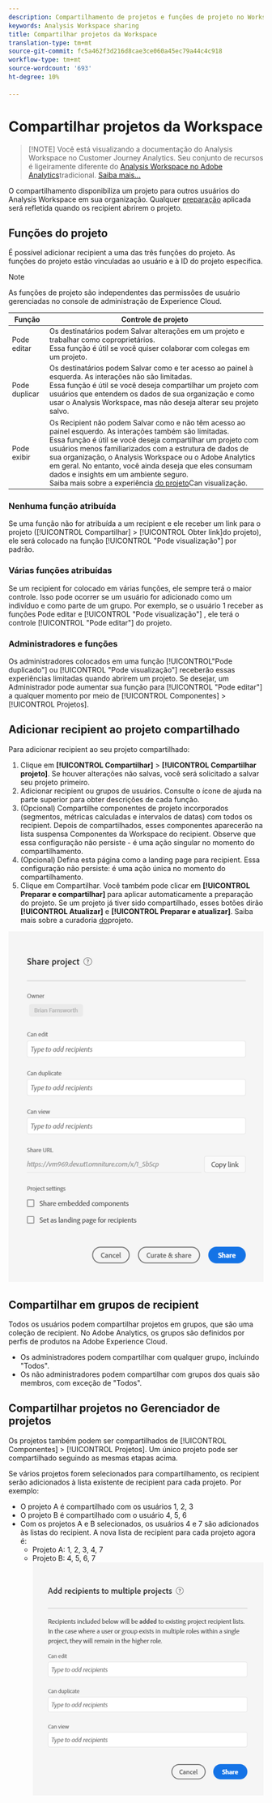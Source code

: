 ```yaml
---
description: Compartilhamento de projetos e funções de projeto no Workspace
keywords: Analysis Workspace sharing
title: Compartilhar projetos da Workspace
translation-type: tm+mt
source-git-commit: fc5a462f3d216d8cae3ce060a45ec79a44c4c918
workflow-type: tm+mt
source-wordcount: '693'
ht-degree: 10%

---
```



# Compartilhar projetos da Workspace

>[!NOTE] Você está visualizando a documentação do Analysis Workspace no Customer Journey Analytics. Seu conjunto de recursos é ligeiramente diferente do [Analysis Workspace no Adobe Analytics](https://docs.adobe.com/content/help/pt-BR/analytics/analyze/analysis-workspace/home.html)tradicional. [Saiba mais...](/help/getting-started/cja-aa.md)

O compartilhamento disponibiliza um projeto para outros usuários do Analysis Workspace em sua organização. Qualquer [preparação](curate.md) aplicada será refletida quando os recipient abrirem o projeto.

## Funções do projeto

É possível adicionar recipient a uma das três funções do projeto. As funções do projeto estão vinculadas ao usuário e à ID do projeto específica.

>[!NOTE]
> As funções de projeto são independentes das permissões de usuário gerenciadas no console de administração de Experience Cloud.

| Função | Controle de projeto |
|---|---|
| Pode editar | Os destinatários podem Salvar alterações em um projeto e trabalhar como coproprietários.<br>Essa função é útil se você quiser colaborar com colegas em um projeto. |
| Pode duplicar | Os destinatários podem Salvar como e ter acesso ao painel à esquerda. As interações não são limitadas.<br>Essa função é útil se você deseja compartilhar um projeto com usuários que entendem os dados de sua organização e como usar o Analysis Workspace, mas não deseja alterar seu projeto salvo. |
| Pode exibir | Os Recipient não podem Salvar como e não têm acesso ao painel esquerdo. As interações também são limitadas.<br>Essa função é útil se você deseja compartilhar um projeto com usuários menos familiarizados com a estrutura de dados de sua organização, o Analysis Workspace ou o Adobe Analytics em geral. No entanto, você ainda deseja que eles consumam dados e insights em um ambiente seguro.<br>Saiba mais sobre a experiência [do projeto](/help/analysis-workspace/curate-share/view-only-projects.md)Can visualização. |

### Nenhuma função atribuída

Se uma função não for atribuída a um recipient e ele receber um link para o projeto ([!UICONTROL Compartilhar] > [!UICONTROL Obter link]do projeto), ele será colocado na função [!UICONTROL &quot;Pode visualização&quot;] por padrão.

### Várias funções atribuídas

Se um recipient for colocado em várias funções, ele sempre terá o maior controle. Isso pode ocorrer se um usuário for adicionado como um indivíduo e como parte de um grupo. Por exemplo, se o usuário 1 receber as funções Pode editar e [!UICONTROL &quot;Pode visualização&quot;] , ele terá o controle [!UICONTROL &quot;Pode editar&quot;] do projeto.

### Administradores e funções

Os administradores colocados em uma função [!UICONTROL&quot;Pode duplicado&quot;] ou [!UICONTROL &quot;Pode visualização&quot;] receberão essas experiências limitadas quando abrirem um projeto. Se desejar, um Administrador pode aumentar sua função para [!UICONTROL &quot;Pode editar&quot;] a qualquer momento por meio de [!UICONTROL Componentes] > [!UICONTROL Projetos].

## Adicionar recipient ao projeto compartilhado

Para adicionar recipient ao seu projeto compartilhado:

1. Clique em **[!UICONTROL Compartilhar]** > **[!UICONTROL Compartilhar projeto]**.
Se houver alterações não salvas, você será solicitado a salvar seu projeto primeiro.
1. Adicionar recipient ou grupos de usuários.
Consulte o ícone de ajuda na parte superior para obter descrições de cada função.
1. (Opcional) Compartilhe componentes de projeto incorporados (segmentos, métricas calculadas e intervalos de datas) com todos os recipient.
Depois de compartilhados, esses componentes aparecerão na lista suspensa Componentes da Workspace do recipient. Observe que essa configuração não persiste - é uma ação singular no momento do compartilhamento.
1. (Opcional) Defina esta página como a landing page para recipient.
Essa configuração não persiste: é uma ação única no momento do compartilhamento.
1. Clique em Compartilhar.
Você também pode clicar em **[!UICONTROL Preparar e compartilhar]** para aplicar automaticamente a preparação do projeto. Se um projeto já tiver sido compartilhado, esses botões dirão **[!UICONTROL Atualizar]** e **[!UICONTROL Preparar e atualizar]**. Saiba mais sobre a curadoria [do](https://docs.adobe.com/content/help/pt-BR/analytics/analyze/analysis-workspace/curate-share/curate.html)projeto.

![](assets/share-proj-modal.png)

## Compartilhar em grupos de recipient

Todos os usuários podem compartilhar projetos em grupos, que são uma coleção de recipient. No Adobe Analytics, os grupos são definidos por perfis de produtos na Adobe Experience Cloud.

* Os administradores podem compartilhar com qualquer grupo, incluindo &quot;Todos&quot;.
* Os não administradores podem compartilhar com grupos dos quais são membros, com exceção de &quot;Todos&quot;.

## Compartilhar projetos no Gerenciador de projetos

Os projetos também podem ser compartilhados de [!UICONTROL Componentes] > [!UICONTROL Projetos]. Um único projeto pode ser compartilhado seguindo as mesmas etapas acima.

Se vários projetos forem selecionados para compartilhamento, os recipient serão adicionados à lista existente de recipient para cada projeto. Por exemplo:

* O projeto A é compartilhado com os usuários 1, 2, 3
* O projeto B é compartilhado com o usuário 4, 5, 6
* Com os projetos A e B selecionados, os usuários 4 e 7 são adicionados às listas do recipient. A nova lista de recipient para cada projeto agora é:
   * Projeto A: 1, 2, 3, 4, 7
   * Projeto B: 4, 5, 6, 7
   ![](assets/mult-proj-sharing.png)
